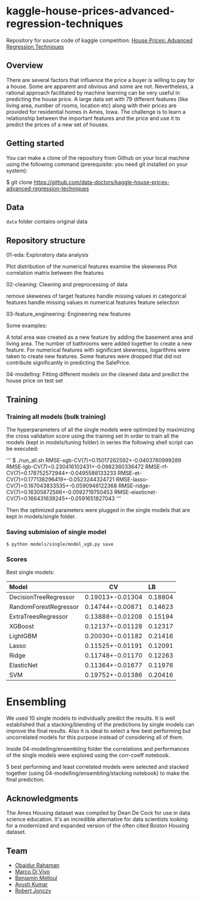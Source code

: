 # kaggle-house-prices-advanced-regression-techniques

Repository for source code of kaggle competition: [House Prices: Advanced Regression Techniques](https://www.kaggle.com/c/house-prices-advanced-regression-techniques)

## Overview

There are several factors that influence the price a buyer is willing to pay for a house. Some are apparent and obvious and some are not. Nevertheless, a rational approach facilitated by machine learning can be very useful in predicting the house price. A large data set with 79 different features (like living area, number of rooms, location etc) along with their prices are provided for residential homes in Ames, Iowa. The challenge is to learn a relationship between the important features and the price and use it to predict the prices of a new set of houses. 

## Getting started

You can make a clone of the repository from Github on your local machine using the following command (prerequisite: you need git installed on your system):

$ git clone https://github.com/data-doctors/kaggle-house-prices-advanced-regression-techniques

## Data

`data` folder contains original data

## Repository structure

01-eda: Exploratory data analysis

Plot distribution of the numerical features examine the skewness
Plot correlation matrix between the features

02-cleaning: Cleaning and preprocessing of data

remove skewenes of target features
handle missing values in categorical features
handle missing values in numerical features
feature selection

03-feature_engineering: Engineering new features 

Some examples:

A total area was created as a new feature by adding the basement area and living area.
The number of bathrooms were added together to create a new feature.
For numerical features with significant skewness, logarithms were taken to create new features.
Some features were dropped that did not contribute significantly in predicting the SalePrice.

04-modelling: Fitting different models on the cleaned data and predict the house price on test set


## Training

### Training all models (bulk training)

The hyperparameters of all the single models were optimized by maximizing the cross validation score using the training set
In order to train all the models (kept in models/tuning folder) in series the following shell script can be executed:

'''
$ ./run_all.sh
RMSE-xgb-CV(7)=0.15017262592+-0.0403780999289
RMSE-lgb-CV(7)=0.230416102431+-0.0982360336472
RMSE-rf-CV(7)=0.178752572944+-0.0495588133233
RMSE-et-CV(7)=0.177138296419+-0.0523244324721
RMSE-lasso-CV(7)=0.167043833535+-0.0590946122368
RMSE-ridge-CV(7)=0.16305872566+-0.0592719750453
RMSE-elasticnet-CV(7)=0.166431639245+-0.0591651827043
'''

Then the optimized parameters were plugged in the single models that are kept in models/single folder.

### Saving submision of single model

```
$ python models/single/model_xgb.py save
```

### Scores

Best single models:

| Model                      | CV               | LB      |
| :------------------------- |:----------------:| :-------|
| DecisionTreeRegressor      | 0.19013+-0.01304 | 0.18804 |
| RandomForestRegressor      | 0.14744+-0.00871 | 0.14623 |
| ExtraTreesRegressor        | 0.13888+-0.01208 | 0.15194 |
| XGBoost                    | 0.12137+-0.01128 | 0.12317 |
| LightGBM                   | 0.20030+-0.01182 | 0.21416 |
| Lasso                      | 0.11525+-0.01191 | 0.12091 |
| Ridge                      | 0.11748+-0.01170 | 0.12263 |
| ElasticNet                 | 0.11364+-0.01677 | 0.11976 |
| SVM                        | 0.19752+-0.01386 | 0.20416 |

# Ensembling

We used 10 single models to individually predict the results. It is well established that a stacking/blending of the predictions by single models can improve the final results. Also it is ideal to select a few best performing but uncorrelated models for this purpose instead of considering all of them.

Inside 04-modelling/ensembling folder the correlations and performances of the single models were explored using the corr-coeff notebook. 

5 best performing and least correlated models were selected and stacked together (using 04-modelling/ensembling/stacking notebook) to make the final prediction.

## Acknowledgments

The Ames Housing dataset was compiled by Dean De Cock for use in data science education. It's an incredible alternative for data scientists looking for a modernized and expanded version of the often cited Boston Housing dataset. 

## Team
- [Obaidur Rahaman](https://github.com/obaidur-rahaman)
- [Marco Di Vivo](https://github.com/divivoma)
- [Benjamin Melloul]()
- [Ayush Kumar](https://github.com/ayukumar11)
- [Robert Jonczy](https://github.com/rjonczy)

